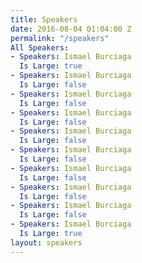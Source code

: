 ```yaml
---
title: Speakers
date: 2016-08-04 01:04:00 Z
permalink: "/speakers"
All Speakers:
- Speakers: Ismael Burciaga
  Is Large: true
- Speakers: Ismael Burciaga
  Is Large: false
- Speakers: Ismael Burciaga
  Is Large: false
- Speakers: Ismael Burciaga
  Is Large: false
- Speakers: Ismael Burciaga
  Is Large: false
- Speakers: Ismael Burciaga
  Is Large: false
- Speakers: Ismael Burciaga
  Is Large: false
- Speakers: Ismael Burciaga
  Is Large: false
- Speakers: Ismael Burciaga
  Is Large: false
- Speakers: Ismael Burciaga
  Is Large: true
layout: speakers
---
```


